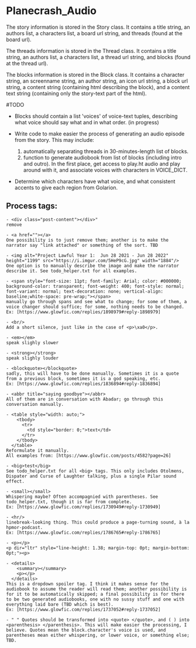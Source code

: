 # Planecrash_Audio

The story information is stored in the Story class.
It contains a title string, an authors list, a characters list, a board url string, and threads (found at the board url).

The threads information is stored in the Thread class.
It contains a title string, an authors list, a characters list, a thread url string, and blocks (found at the thread url).

The blocks information is stored in the Block class.
It contains a character string, an screenname string, an author string, an icon url string, a block url string, a content string (containing html describing the block), and a content text string (containing only the story-text part of the html).

#TODO
- Blocks should contain a list 'voices' of voice-text tuples, describing what voice should say what and in what order. (in progress)

- Write code to make easier the process of generating an audio episode from the story. This may include:
    1. automatically separating threads in 30-minutes-length list of blocks.
    2. function to generate audiobook from list of blocks (including intro and outro).
    In the first place, get access to play.ht audio and play around with it, and associate voices with characters in VOICE_DICT.

- Determine which characters have what voice, and what consistent accents to give each region from Golarion.

## Process tags:
    - <div class="post-content"></div>"
    remove

    - <a href=""></a>
    One possibility is to just remove them; another is to make the narrator say "link attached" or something of the sort. TBD
    
    - <img alt="Project Lawful Year 1:  Jun 28 2021 - Jun 28 2022" height="1199" src="https://i.imgur.com/5HeP9cG.jpg" width="1884"/>
    One option is to manually describe the image and make the narrator describe it. See todo_helper.txt for all examples.
    
    - <span style="font-size: 11pt; font-family: Arial; color: #000000; background-color: transparent; font-weight: 400; font-style: normal; font-variant: normal; text-decoration: none; vertical-align: baseline;white-space: pre-wrap;"></span>
    manually go through spans and see what to change; for some of them, a voice changer should suffice; for some, nothing needs to be changed.
    Ex: [https://www.glowfic.com/replies/1898979#reply-1898979]
    
    - <br/>
    Add a short silence, just like in the case of <p>\xa0</p>.
    
    - <em></em>
    speak slighly slower
    
    - <strong></strong>
    speak slighly louder
    
    - <blockquote></blockquote>
    sadly, this will have to be done manually. Sometimes it is a quote from a previous block, sometimes it is a god speaking, etc. 
    Ex: [https://www.glowfic.com/replies/1836894#reply-1836894]
    
    - <abbr title="saying goodbye"></abbr>
    All of them are in conversation with Abadar; go through this conversation manually.
    
    - <table style="width: auto;">
	    <tbody>
	      <tr>
	        <td style="border: 0;">text</td>
          </tr>
        </tbody>
      </table>
    Reformulate it manually.
    All examples from: [https://www.glowfic.com/posts/4582?page=26]
    
    - <big>test</big>
    See todo_helper.txt for all <big> tags. This only includes Otolmens, Dispater and Curse of Laughter talking, plus a single Pilar sound effect.

    - <small></small>
    Whispering maybe? Often accompagnied with parentheses. See todo_helper.txt, though it is far from complete.
    Ex: [https://www.glowfic.com/replies/1730949#reply-1730949]

    - <hr/>
    linebreak-looking thing. This could produce a page-turning sound, à la hpmor-podcast.
    Ex: [https://www.glowfic.com/replies/1786765#reply-1786765]

    - <p></p>
    <p dir="ltr" style="line-height: 1.38; margin-top: 0pt; margin-bottom: 0pt;"><p>

    - <details>
	    <summary></summary>
	    <p></p>
      </details>
    This is a dropdown spoiler tag. I think it makes sense for the audiobook to assume the reader will read them; another possibility is for it to be automatically skipped; a final possibility is for there to be two generated audiobooks, one with no sussy stuff and one with everything laid bare (TBD which is best).
    Ex: [https://www.glowfic.com/replies/1737052#reply-1737052]
    
    - " " Quotes should be transformed into <quote> </quote>, and ( ) into <parenthesis> </parenthesis>. This will make easier the processing, I believe. Quotes mean the block.character's voice is used, and parentheses mean either whispering, or lower voice, or something else; TBD.